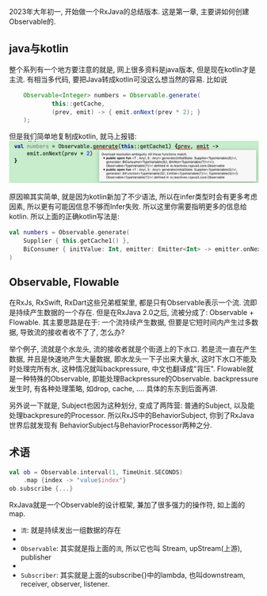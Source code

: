 2023年大年初一, 开始做一个RxJava的总结版本. 这是第一章, 主要讲如何创建Observable的. 

## java与kotlin
整个系列有一个地方要注意的就是, 网上很多资料是java版本, 但是现在kotlin才是主流. 有相当多代码, 要把Java转成kotlin可没这么想当然的容易. 比如说

```java
    Observable<Integer> numbers = Observable.generate(
            this::getCache,
            (prev, emit) -> { emit.onNext(prev * 2); }
    );
```

但是我们简单地复制成kotlin, 就马上报错: 
![error on kotlin](img/image-20230122120300-2tgbako.png)

原因嘛其实简单, 就是因为kotlin新加了不少语法, 所以在infer类型时会有更多考虑因素, 所以更有可能因信息不够而Infer失败. 所以这里你需要指明更多的信息给kotlin. 所以上面的正确kotlin写法是: 

```kotlin
val numbers = Observable.generate(
    Supplier { this.getCache1() },
    BiConsumer { initValue: Int, emitter: Emitter<Int> -> emitter.onNext(initValue * 2) }
)
```

## Observable, Flowable
在RxJs, RxSwift, RxDart这些兄弟框架里, 都是只有Observable表示一个流. 流即是持续产生数据的一个存在. 
但是在RxJava 2.0之后, 流被分成了: Observable + Flowable.
其主要思路是在于: 一个流持续产生数据, 但要是它短时间内产生过多数据, 导致流的接收者收不了了, 怎么办? 

举个例子, 流就是个水龙头, 流的接收者就是个街道上的下水口. 若是流一直在产生数据, 并且是快速地产生大量数据, 即水龙头一下子出来大量水, 这时下水口不能及时处理完所有水, 这种情况就叫backpressure, 中文也翻译成"背压".
Flowable就是一种特殊的Observable, 即能处理Backpressure的Observable. 
backpressure发生时, 有各种处理策略, 如drop, cache, .... 具体的东东到后面再讲. 

另外说一下就是, Subject也因为这种划分, 变成了两阵营: 普通的Subject, 以及能处理backpresure的Processor.
所以RxJS中的BehaviorSubject, 你到了RxJava世界后就发现有 BehaviorSubject与BehaviorProcessor两种之分. 

## 术语

```kotlin
val ob = Observable.interval(1, TimeUnit.SECONDS)
    .map {index -> "value$index"}
ob.subscribe {...}
```
RxJava就是一个Observable的设计框架, 兼加了很多强力的操作符, 如上面的map. 

* `流`: 就是持续发出一组数据的存在
* 
* `Observable`: 其实就是指上面的`流`, 所以它也叫 Stream, upStream(上游), publisher
* 
* `Subscriber`: 其实就是上面的subscribe{}中的lambda, 也叫downstream, receiver, observer, listener.

